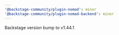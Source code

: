 ```yaml
---
'@backstage-community/plugin-nomad': minor
'@backstage-community/plugin-nomad-backend': minor
---
```


Backstage version bump to v1.44.1

